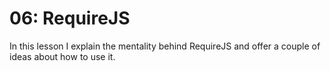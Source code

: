 # 06: RequireJS

In this lesson I explain the mentality behind RequireJS and offer a couple of
ideas about how to use it.
